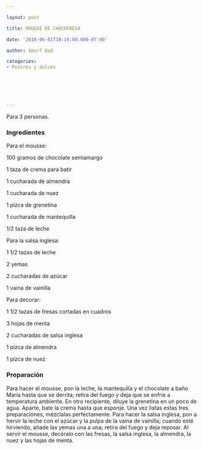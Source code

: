 ```yaml
---

layout: post

title: MOUSSE DE CHOCOFRESA

date: '2010-06-01T10:14:00.000-07:00'

author: Smurf Dad

categories:
- Postres y dulces






---
```


Para 3 personas.

<h3>Ingredientes</h3>

Para el mousse:

100 gramos de chocolate semiamargo

1 taza de crema para batir

1 cucharada de almendra

1 cucharada de nuez

1 pizca de grenetina

1 cucharada de mantequilla

1/2 taza de leche

Para la salsa inglesa:

1 1/2 tazas de leche

2 yemas

2 cucharadas de azúcar

1 vaina de vainilla

Para decorar:

1 1/2 tazas de fresas cortadas en cuadros

3 hojas de menta

2 cucharadas de salsa inglesa

1 pizca de almendra

1 pizca de nuez

<h3>Preparación</h3>

Para hacer el mousse, pon la leche, la mantequilla y el chocolate a baño María hasta que se derrita; retira del fuego y deja que se enfríe a temperatura ambiente. En otro recipiente, diluye la grenetina en un poco de agua. Aparte, bate la crema hasta que esponje. Una vez listas estas tres preparaciones, mézclalas perfectamente. Para hacer la salsa inglesa, pon a hervir la leche con el azúcar y la pulpa de la vaina de vainilla; cuando esté hirviendo, añade las yemas una a una; retira del fuego y deja reposar. Al servir el mousse, decóralo con las fresas, la salsa inglesa, la almendra, la nuez y las hojas de menta.